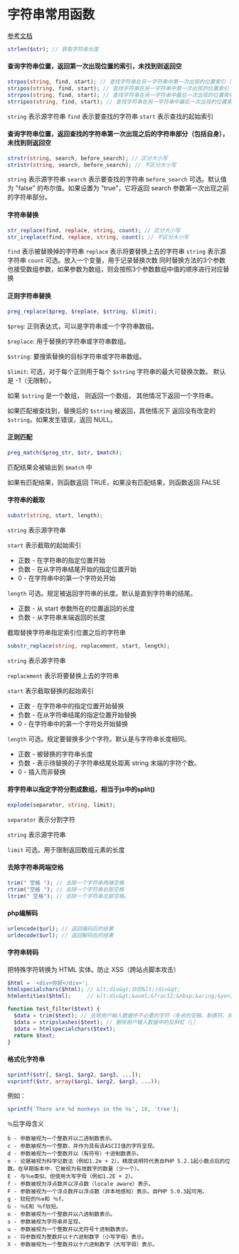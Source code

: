 # 字符串常用函数

[参考文档](http://www.w3school.com.cn/php/php_ref_string.asp)

```php
strlen($str); // 获取字符串长度
```

#### 查询字符串位置，返回第一次出现位置的索引，未找到则返回空

```php
strpos(string, find, start); // 查找字符串在另一字符串中第一次出现的位置索引（区分大小写）
stripos(string, find, start); // 查找字符串在另一字符串中第一次出现的位置索引（不区分大小写）
strrpos(string, find, start); // 查找字符串在另一字符串中最后一次出现的位置索引（区分大小写）
strripos(string, find, start); // 查找字符串在另一字符串中最后一次出现的位置索引（不区分大小写）
```

`string` 表示源字符串
`find` 表示要查找的字符串
`start` 表示查找的起始索引

#### 查询字符串位置，返回查找的字符串第一次出现之后的字符串部分（包括自身），未找到则返回空

```php
strstr(string, search, before_search); // 区分大小写
stristr(string, search, before_search); // 不区分大小写
```

`string` 表示源字符串
`search` 表示要查找的字符串
`before_search` 可选。默认值为 "false" 的布尔值。如果设置为 "true"，它将返回 search 参数第一次出现之前的字符串部分。

#### 字符串替换

```php
str_replace(find, replace, string, count); // 区分大小写
str_ireplace(find, replace, string, count); // 不区分大小写
```

`find` 表示被替换掉的字符串
`replace` 表示将要替换上去的字符串
`string` 表示源字符串
`count` 可选。放入一个变量，用于记录替换次数
同时替换方法的3个参数也接受数组参数，如果参数为数组，则会按照3个参数数组中值的顺序进行对应替换

#### 正则字符串替换

```php
preg_replace($preg, $replace, $string, $limit);
```

`$preg`: 正则表达式，可以是字符串或一个字符串数组。

`$replace`: 用于替换的字符串或字符串数组。

`$string`: 要搜索替换的目标字符串或字符串数组。

`$limit`: 可选，对于每个正则用于每个 `$string` 字符串的最大可替换次数。 默认是 -1（无限制）。

如果 `$string` 是一个数组， 则返回一个数组， 其他情况下返回一个字符串。

如果匹配被查找到，替换后的 `$string` 被返回，其他情况下 返回没有改变的 `$string`。如果发生错误，返回 NULL。

#### 正则匹配

```php
preg_match($preg_str, $str, $match);
```

匹配结果会被输出到 `$match` 中

如果有匹配结果，则函数返回 TRUE，如果没有匹配结果，则函数返回 FALSE

#### 字符串的截取

```php
substr(string, start, length);
```

`string` 表示源字符串

`start` 表示截取的起始索引

- 正数 - 在字符串的指定位置开始
- 负数 - 在从字符串结尾开始的指定位置开始
- 0 - 在字符串中的第一个字符处开始

`length` 可选。规定被返回字符串的长度。默认是直到字符串的结尾。

- 正数 - 从 start 参数所在的位置返回的长度
- 负数 - 从字符串末端返回的长度

截取替换字符串指定索引位置之后的字符串

```php
substr_replace(string, replacement, start, length);
```

`string` 表示源字符串

`replacement` 表示将要替换上去的字符串

`start` 表示截取替换的起始索引

- 正数 - 在字符串中的指定位置开始替换
- 负数 - 在从字符串结尾的指定位置开始替换
- 0 - 在字符串中的第一个字符处开始替换

`length` 可选。规定要替换多少个字符。默认是与字符串长度相同。

- 正数 - 被替换的字符串长度
- 负数 - 表示待替换的子字符串结尾处距离 string 末端的字符个数。
- 0 - 插入而非替换

#### 将字符串以指定字符分割成数组，相当于js中的split()

```php
explode(separator, string, limit);
```

`separator` 表示分割字符

`string` 表示源字符串

`limit` 可选。用于限制返回数组元素的长度

#### 去除字符串两端空格

```php
trim(" 空格 "); // 去除一个字符串两端空格
rtrim("空格 "); // 去除一个字符串右部空格
ltrim(" 空格"); // 去除一个字符串左部空格。
```

#### php编解码

```php
urlencode($url); // 返回编码后的结果
urldecode($url); // 返回解码后的结果
```

#### 字符串转码

把特殊字符转换为 HTML 实体。防止 XSS（跨站点脚本攻击）

```php
$html = '<div>你好</div>';
htmlspecialchars($html); // &lt;div&gt;你好&lt;/div&gt;
htmlentities($html);     // &lt;div&gt;&auml;&frac12;&nbsp;&aring;&yen;&frac12;&lt;/div&gt;
```

```php
function test_filter($text) {
  $data = trim($text); // 去除用户输入数据中不必要的字符（多余的空格、制表符、换行）
  $data = stripslashes($text); // 删除用户输入数据中的反斜杠（\）
  $data = htmlspecialchars($text);
  return $text;
}
```

#### 格式化字符串

```php
sprintf($str[, $arg1, $arg2, $arg3, ...]);
vsprintf($str, array($arg1, $arg2, $arg3, ...));
```

例如：

```php
sprintf('There are %d monkeys in the %s', 10, 'tree');
```

`％`后字母含义

```
b - 参数被视为一个整数并以二进制数表示。
c - 参数被视为一个整数，并作为具有该ASCII值的字符呈现。
d - 参数被视为一个整数并以（有符号）十进制数表示。
e - 论据被视为科学记数法（例如1.2e + 2）。精度说明符代表自PHP 5.2.1起小数点后的位数。在早期版本中，它被视为有效数字的数量（少一个）。
E - 与％e类似，但使用大写字母（例如1.2E + 2）。
f - 参数被视为浮点数并以浮点数（locale aware）表示。
F - 参数被视为一个浮点数并以浮点数（非本地感知）表示。自PHP 5.0.3起可用。
g - 较短的％e和 ％f。
G - ％E和 ％f较短。
o - 参数被视为一个整数并以八进制数表示。
s - 参数被视为字符串并呈现。
u - 参数被视为一个整数并以无符号十进制数表示。
x - 将参数视为整数并以十六进制数字（小写字母）表示。
X - 参数被视为一个整数并以十六进制数字（大写字母）表示。
```
